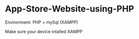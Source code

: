 # App-Store-Website-using-PHP

Environment: PHP + mySql (XAMPP)

Make sure your device intalled XAMPP

